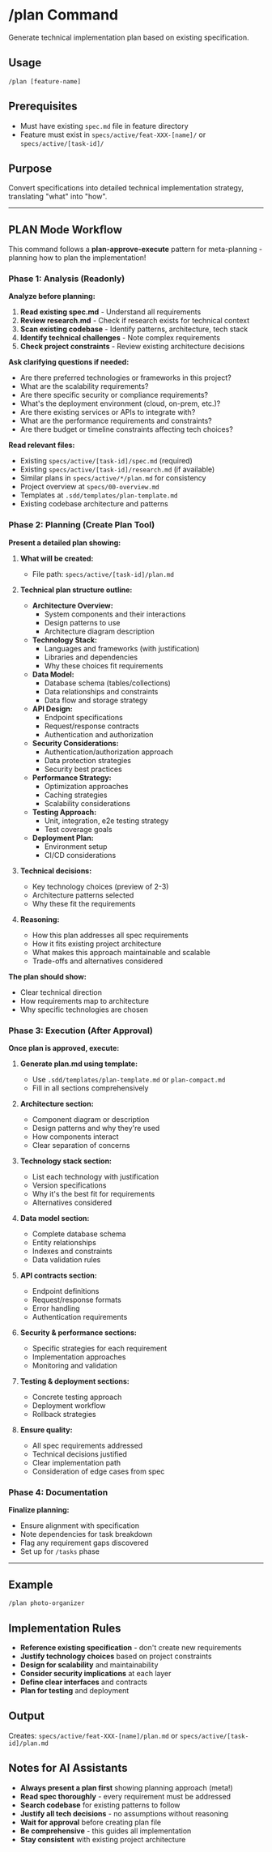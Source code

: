 # /plan Command

Generate technical implementation plan based on existing specification.

## Usage
```
/plan [feature-name]
```

## Prerequisites
- Must have existing `spec.md` file in feature directory
- Feature must exist in `specs/active/feat-XXX-[name]/` or `specs/active/[task-id]/`

## Purpose
Convert specifications into detailed technical implementation strategy, translating "what" into "how".

---

## PLAN Mode Workflow

This command follows a **plan-approve-execute** pattern for meta-planning - planning how to plan the implementation!

### Phase 1: Analysis (Readonly)

**Analyze before planning:**
1. **Read existing spec.md** - Understand all requirements
2. **Review research.md** - Check if research exists for technical context
3. **Scan existing codebase** - Identify patterns, architecture, tech stack
4. **Identify technical challenges** - Note complex requirements
5. **Check project constraints** - Review existing architecture decisions

**Ask clarifying questions if needed:**
- Are there preferred technologies or frameworks in this project?
- What are the scalability requirements?
- Are there specific security or compliance requirements?
- What's the deployment environment (cloud, on-prem, etc.)?
- Are there existing services or APIs to integrate with?
- What are the performance requirements and constraints?
- Are there budget or timeline constraints affecting tech choices?

**Read relevant files:**
- Existing `specs/active/[task-id]/spec.md` (required)
- Existing `specs/active/[task-id]/research.md` (if available)
- Similar plans in `specs/active/*/plan.md` for consistency
- Project overview at `specs/00-overview.md`
- Templates at `.sdd/templates/plan-template.md`
- Existing codebase architecture and patterns

### Phase 2: Planning (Create Plan Tool)

**Present a detailed plan showing:**

1. **What will be created:**
   - File path: `specs/active/[task-id]/plan.md`

2. **Technical plan structure outline:**
   - **Architecture Overview:**
     - System components and their interactions
     - Design patterns to use
     - Architecture diagram description
   - **Technology Stack:**
     - Languages and frameworks (with justification)
     - Libraries and dependencies
     - Why these choices fit requirements
   - **Data Model:**
     - Database schema (tables/collections)
     - Data relationships and constraints
     - Data flow and storage strategy
   - **API Design:**
     - Endpoint specifications
     - Request/response contracts
     - Authentication and authorization
   - **Security Considerations:**
     - Authentication/authorization approach
     - Data protection strategies
     - Security best practices
   - **Performance Strategy:**
     - Optimization approaches
     - Caching strategies
     - Scalability considerations
   - **Testing Approach:**
     - Unit, integration, e2e testing strategy
     - Test coverage goals
   - **Deployment Plan:**
     - Environment setup
     - CI/CD considerations

3. **Technical decisions:**
   - Key technology choices (preview of 2-3)
   - Architecture patterns selected
   - Why these fit the requirements

4. **Reasoning:**
   - How this plan addresses all spec requirements
   - How it fits existing project architecture
   - What makes this approach maintainable and scalable
   - Trade-offs and alternatives considered

**The plan should show:**
- Clear technical direction
- How requirements map to architecture
- Why specific technologies are chosen

### Phase 3: Execution (After Approval)

**Once plan is approved, execute:**

1. **Generate plan.md using template:**
   - Use `.sdd/templates/plan-template.md` or `plan-compact.md`
   - Fill in all sections comprehensively

2. **Architecture section:**
   - Component diagram or description
   - Design patterns and why they're used
   - How components interact
   - Clear separation of concerns

3. **Technology stack section:**
   - List each technology with justification
   - Version specifications
   - Why it's the best fit for requirements
   - Alternatives considered

4. **Data model section:**
   - Complete database schema
   - Entity relationships
   - Indexes and constraints
   - Data validation rules

5. **API contracts section:**
   - Endpoint definitions
   - Request/response formats
   - Error handling
   - Authentication requirements

6. **Security & performance sections:**
   - Specific strategies for each requirement
   - Implementation approaches
   - Monitoring and validation

7. **Testing & deployment sections:**
   - Concrete testing approach
   - Deployment workflow
   - Rollback strategies

8. **Ensure quality:**
   - All spec requirements addressed
   - Technical decisions justified
   - Clear implementation path
   - Consideration of edge cases from spec

### Phase 4: Documentation

**Finalize planning:**
- Ensure alignment with specification
- Note dependencies for task breakdown
- Flag any requirement gaps discovered
- Set up for `/tasks` phase

---

## Example
```
/plan photo-organizer
```

## Implementation Rules
- **Reference existing specification** - don't create new requirements
- **Justify technology choices** based on project constraints
- **Design for scalability** and maintainability
- **Consider security implications** at each layer
- **Define clear interfaces** and contracts
- **Plan for testing** and deployment

## Output
Creates: `specs/active/feat-XXX-[name]/plan.md` or `specs/active/[task-id]/plan.md`

## Notes for AI Assistants

- **Always present a plan first** showing planning approach (meta!)
- **Read spec thoroughly** - every requirement must be addressed
- **Search codebase** for existing patterns to follow
- **Justify all tech decisions** - no assumptions without reasoning
- **Wait for approval** before creating plan file
- **Be comprehensive** - this guides all implementation
- **Stay consistent** with existing project architecture
